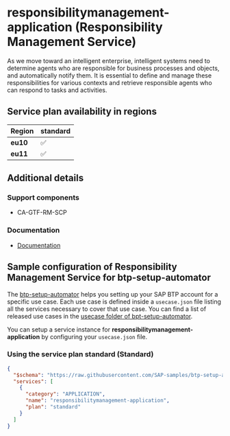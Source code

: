 # responsibilitymanagement-application (Responsibility Management Service)

As we move toward an intelligent enterprise, intelligent systems need to determine agents who are responsible for business processes and objects, and automatically notify them. It is essential to define and manage these responsibilities for various contexts and retrieve responsible agents who can respond to tasks and activities.

## Service plan availability in regions

| Region | standard |
|--------|----------|
|  **eu10** | ✅ |
|  **eu11** | ✅ |

## Additional details

### Support components

- CA-GTF-RM-SCP

### Documentation

- [Documentation](https://help.sap.com/viewer/product/RESPONSIBILITY_MANAGEMENT_SCP/SHIP/en-US)

## Sample configuration of **Responsibility Management Service** for btp-setup-automator

The [btp-setup-automator](https://github.com/SAP-samples/btp-setup-automator) helps you setting up your SAP BTP account for a specific use case. Each use case is defined inside a `usecase.json` file listing all the services necessary to cover that use case. You can find a list of released use cases in the [usecase folder of bpt-setup-automator](https://github.com/SAP-samples/btp-setup-automator/tree/main/usecases).

You can setup a service instance for **responsibilitymanagement-application** by configuring your `usecase.json` file.

### Using the service plan **standard** (Standard)

```json
{
  "$schema": "https://raw.githubusercontent.com/SAP-samples/btp-setup-automator/main/libs/btpsa-usecase.json",
  "services": [
    {
      "category": "APPLICATION",
      "name": "responsibilitymanagement-application",
      "plan": "standard"
    }
  ]
}
```
